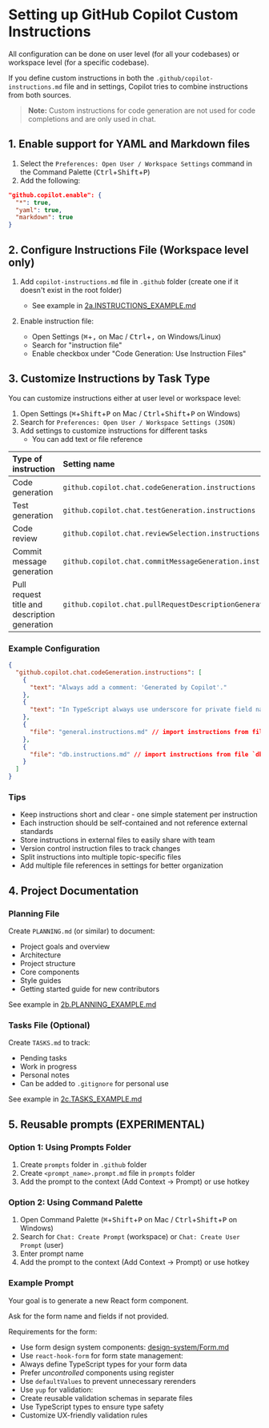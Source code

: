 # Setting up GitHub Copilot Custom Instructions

All configuration can be done on user level (for all your codebases) or workspace level (for a specific codebase).

If you define custom instructions in both the `.github/copilot-instructions.md` file and in settings, Copilot tries to combine instructions from both sources.

> **Note:** Custom instructions for code generation are not used for code completions and are only used in chat.

## 1. Enable support for YAML and Markdown files

1. Select the `Preferences: Open User / Workspace Settings` command in the Command Palette (<kbd>Ctrl</kbd>+<kbd>Shift</kbd>+<kbd>P</kbd>)
2. Add the following:

```json
"github.copilot.enable": {
  "*": true,
  "yaml": true,
  "markdown": true
}
```

## 2. Configure Instructions File (Workspace level only)

1. Add `copilot-instructions.md` file in `.github` folder (create one if it doesn't exist in the root folder)
   - See example in [2a.INSTRUCTIONS_EXAMPLE.md](2a.INSTRUCTIONS_EXAMPLE.md)

2. Enable instruction file:
   - Open Settings (<kbd>⌘</kbd>+<kbd>,</kbd> on Mac / <kbd>Ctrl</kbd>+<kbd>,</kbd> on Windows/Linux)
   - Search for "instruction file"
   - Enable checkbox under "Code Generation: Use Instruction Files"

## 3. Customize Instructions by Task Type

You can customize instructions either at user level or workspace level:

1. Open Settings (<kbd>⌘</kbd>+<kbd>Shift</kbd>+<kbd>P</kbd> on Mac / <kbd>Ctrl</kbd>+<kbd>Shift</kbd>+<kbd>P</kbd> on Windows)
2. Search for `Preferences: Open User / Workspace Settings (JSON)`
3. Add settings to customize instructions for different tasks
   - You can add text or file reference

| Type of instruction | Setting name |
|:-------------------|:-------------|
| Code generation | `github.copilot.chat.codeGeneration.instructions` |
| Test generation | `github.copilot.chat.testGeneration.instructions` |
| Code review | `github.copilot.chat.reviewSelection.instructions` |
| Commit message generation | `github.copilot.chat.commitMessageGeneration.instructions` |
| Pull request title and description generation | `github.copilot.chat.pullRequestDescriptionGeneration.instructions` |

### Example Configuration

```json
{
  "github.copilot.chat.codeGeneration.instructions": [
    {
      "text": "Always add a comment: 'Generated by Copilot'."
    },
    {
      "text": "In TypeScript always use underscore for private field names."
    },
    {
      "file": "general.instructions.md" // import instructions from file `general.instructions.md`
    },
    {
      "file": "db.instructions.md" // import instructions from file `db.instructions.md`
    }
  ]
}
```

### Tips

- Keep instructions short and clear - one simple statement per instruction
- Each instruction should be self-contained and not reference external standards 
- Store instructions in external files to easily share with team
- Version control instruction files to track changes
- Split instructions into multiple topic-specific files
- Add multiple file references in settings for better organization

## 4. Project Documentation

### Planning File
Create `PLANNING.md` (or similar) to document:
- Project goals and overview
- Architecture
- Project structure
- Core components
- Style guides
- Getting started guide for new contributors

See example in [2b.PLANNING_EXAMPLE.md](2b.PLANNING_EXAMPLE.md)

### Tasks File (Optional)
Create `TASKS.md` to track:
- Pending tasks
- Work in progress
- Personal notes
- Can be added to `.gitignore` for personal use

See example in [2c.TASKS_EXAMPLE.md](2c.TASKS_EXAMPLE.md)

## 5. Reusable prompts (EXPERIMENTAL)

### Option 1: Using Prompts Folder
1. Create `prompts` folder in `.github` folder
2. Create `<prompt_name>.prompt.md` file in `prompts` folder
3. Add the prompt to the context (Add Context -> Prompt) or use hotkey

### Option 2: Using Command Palette
1. Open Command Palette (<kbd>⌘</kbd>+<kbd>Shift</kbd>+<kbd>P</kbd> on Mac / <kbd>Ctrl</kbd>+<kbd>Shift</kbd>+<kbd>P</kbd> on Windows)
2. Search for `Chat: Create Prompt` (workspace) or `Chat: Create User Prompt` (user)
3. Enter prompt name
4. Add the prompt to the context (Add Context -> Prompt) or use hotkey

### Example Prompt

Your goal is to generate a new React form component.

Ask for the form name and fields if not provided.

Requirements for the form:
* Use form design system components: [design-system/Form.md](../docs/design-system/Form.md)
* Use `react-hook-form` for form state management:
* Always define TypeScript types for your form data
* Prefer *uncontrolled* components using register
* Use `defaultValues` to prevent unnecessary rerenders
* Use `yup` for validation:
* Create reusable validation schemas in separate files
* Use TypeScript types to ensure type safety
* Customize UX-friendly validation rules
